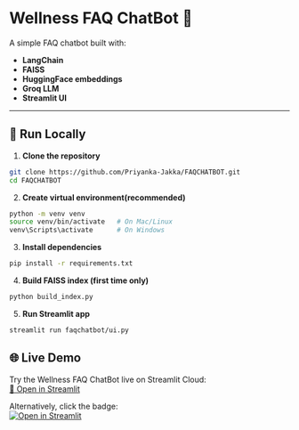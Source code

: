 # Wellness FAQ ChatBot 🤖

A simple FAQ chatbot built with:
- **LangChain**
- **FAISS**
- **HuggingFace embeddings**
- **Groq LLM**
- **Streamlit UI**

---

## 🚀 Run Locally

1. **Clone the repository**
```bash
git clone https://github.com/Priyanka-Jakka/FAQCHATBOT.git
cd FAQCHATBOT
```

2. **Create virtual environment(recommended)**
```bash
python -m venv venv
source venv/bin/activate   # On Mac/Linux
venv\Scripts\activate      # On Windows
```

3. **Install dependencies**
```bash
pip install -r requirements.txt
```

4. **Build FAISS index (first time only)**
```bash
python build_index.py
```

5. **Run Streamlit app**
```bash
streamlit run faqchatbot/ui.py
```

## 🌐 Live Demo

Try the Wellness FAQ ChatBot live on Streamlit Cloud:  
[💬 Open in Streamlit](https://faqchatbot-aq7a4lappt4q6wkoiug3cmk.streamlit.app/)

Alternatively, click the badge:  
[![Open in Streamlit](https://static.streamlit.io/badges/streamlit_badge_black_white.svg)](https://faqchatbot-aq7a4lappt4q6wkoiug3cmk.streamlit.app/)
